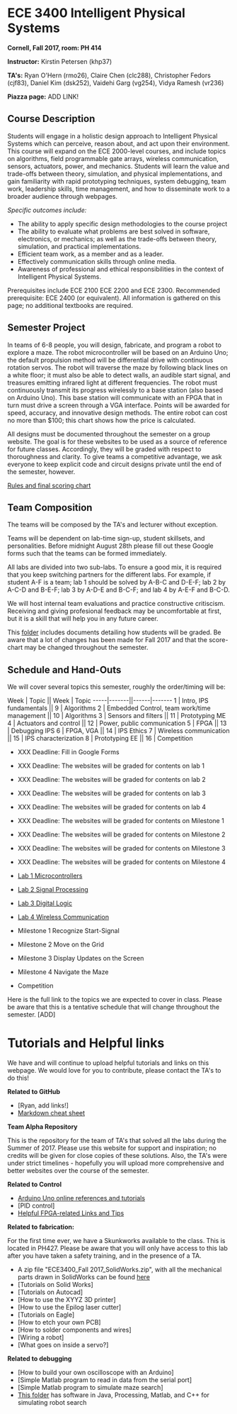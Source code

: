 # ECE 3400 Intelligent Physical Systems 

**Cornell, Fall 2017, room: PH 414**

**Instructor:** Kirstin Petersen (khp37)

**TA's:** Ryan O'Hern (rmo26), Claire Chen (clc288), Christopher Fedors (cjf83), Daniel Kim (dsk252), Vaidehi Garg (vg254), Vidya Ramesh (vr236)

**Piazza page:** ADD LINK!

## Course Description

Students will engage in a holistic design approach to Intelligent Physical Systems which can perceive, reason about, and act upon their environment. This course will expand on the ECE 2000-level courses, and include topics on algorithms, field programmable gate arrays, wireless communication, sensors, actuators, power, and mechanics. Students will learn the value and trade-offs between theory, simulation, and physical implementations, and gain familiarity with rapid prototyping techniques, system debugging, team work, leadership skills, time management, and how to disseminate work to a broader audience through webpages.

_Specific outcomes include:_

 - The ability to apply specific design methodologies to the course project
 - The ability to evaluate what problems are best solved in software, electronics, or mechanics; as well as the trade-offs between theory, simulation, and practical implementations.
 - Efficient team work, as a member and as a leader.
 - Effectively communication skills through online media.
 - Awareness of professional and ethical responsibilities in the context of Intelligent Physical Systems.

Prerequisites include ECE 2100  ECE 2200 and ECE 2300.  Recommended prerequisite: ECE 2400 (or equivalent).
All information is gathered on this page; no additional textbooks are required.

## Semester Project

In teams of 6-8 people, you will design, fabricate, and program a robot to explore a maze. The robot microcontroller will be based on an Arduino Uno; the default propulsion method will be differential drive with continuous rotation servos. The robot will traverse the maze by following black lines on a white floor; it must also be able to detect walls, an audible start signal, and treasures emitting infrared light at different frequencies. The robot must continuously transmit its progress wirelessly to a base station (also based on Arduino Uno). This base station will communicate with an FPGA that in turn must drive a screen through a VGA interface. Points will be awarded for speed, accuracy, and innovative design methods. The entire robot can cost no more than $100; this chart shows how the price is calculated.

All designs must be documented throughout the semester on a group website. The goal is for these websites to be used as a source of reference for future classes. Accordingly, they will be graded with respect to thoroughness and clarity. To give teams a competitive advantage, we ask everyone to keep explicit code and circuit designs private until the end of the semester, however. 

[Rules and final scoring chart](docs/Grading/)

## Team Composition

The teams will be composed by the TA's and lecturer without exception. 

Teams will be dependent on lab-time sign-up, student skillsets, and personalities. Before midnight August 28th please fill out these Google forms such that the teams can be formed immediately. 

All labs are divided into two sub-labs. To ensure a good mix, it is required that you keep switching partners for the different labs. For example, if student A-F is a team; lab 1 should be solved by A-B-C and D-E-F; lab 2 by A-C-D and B-E-F; lab 3 by A-D-E and B-C-F; and lab 4 by A-E-F and B-C-D.  

We will host internal team evaluations and practice constructive critiscism. Receiving and giving profesional feedback may be uncomfortable at first, but it is a skill that will help you in any future career.

This [folder](docs/Grading/) includes documents detailing how students will be graded. Be aware that a lot of changes has been made for Fall 2017 and that the score-chart may be changed throughout the semester.  

## Schedule and Hand-Outs

We will cover several topics this semester, roughly the order/timing will be:

Week | Topic || Week | Topic
-----|-------||------|-------
1 | Intro, IPS fundamentals || 9 | Algorithms 
2 | Embedded Control, team work/time management || 10 | Algorithms
3 | Sensors and filters || 11 | Prototyping ME
4 | Actuators and control || 12 | Power, public communication
5 | FPGA || 13 | Debugging IPS
6 | FPGA, VGA || 14 | IPS Ethics
7 | Wireless communication || 15 | IPS characterization
8 | Prototyping EE || 16 | Competition


- XXX Deadline: Fill in Google Forms
- XXX Deadline: The websites will be graded for contents on lab 1
- XXX Deadline: The websites will be graded for contents on lab 2
- XXX Deadline: The websites will be graded for contents on lab 3
- XXX Deadline: The websites will be graded for contents on lab 4
- XXX Deadline: The websites will be graded for contents on Milestone 1
- XXX Deadline: The websites will be graded for contents on Milestone 2
- XXX Deadline: The websites will be graded for contents on Milestone 3
- XXX Deadline: The websites will be graded for contents on Milestone 4

- [Lab 1 Microcontrollers](docs/lab1.md)
- [Lab 2 Signal Processing](docs/lab2.md)
- [Lab 3 Digital Logic](docs/lab3.md)
- [Lab 4 Wireless Communication](docs/lab4.md)
- Milestone 1 Recognize Start-Signal
- Milestone 2 Move on the Grid
- Milestone 3 Display Updates on the Screen
- Milestone 4 Navigate the Maze
- Competition

Here is the full link to the topics we are expected to cover in class. Please be aware that this is a tentative schedule that will change throughout the semester. [ADD]

# Tutorials and Helpful links

We have and will continue to upload helpful tutorials and links on this webpage. We would love for you to contribute, please contact the TA's to do this!

**Related to GitHub**

- [Ryan, add links!]
- [Markdown cheat sheet](https://guides.github.com/pdfs/markdown-cheatsheet-online.pdf)

**Team Alpha Repository**

This is the repository for the team of TA's that solved all the labs during the Summer of 2017. Please use this website for support and inspiration; no credits will be given for close copies of these solutions. Also, the TA's were under strict timelines - hopefully you will upload more comprehensive and better websites over the course of the semester.

**Related to Control**

- [Arduino Uno online references and tutorials](https://www.arduino.cc/en/Reference/HomePage)
- [PID control]
- [Helpful FPGA-related Links and Tips](docs/FPGA_resources.md)

**Related to fabrication:**

For the first time ever, we have a Skunkworks available to the class. This is located in PH427. Please be aware that you will only have access to this lab after you have taken a safety training, and in the presence of a TA. 

- A zip file "ECE3400_Fall 2017_SolidWorks.zip", with all the mechanical parts drawn in SolidWorks can be found [here](docs/)
- [Tutorials on Solid Works]
- [Tutorials on Autocad]
- [How to use the XYYZ 3D printer]
- [How to use the Epilog laser cutter]
- [Tutorials on Eagle]
- [How to etch your own PCB]
- [How to solder components and wires]
- [Wiring a robot]
- [What goes on inside a servo?]



**Related to debugging**

- [How to build your own oscilloscope with an Arduino]
- [Simple Matlab program to read in data from the serial port]
- [Simple Matlab program to simulate maze search]
- [This folder](docs/simulation/) has software in Java, Processing, Matlab, and C++ for simulating robot search




